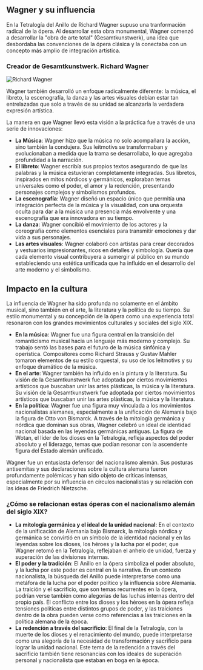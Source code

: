 ## Wagner y su influencia

En la Tetralogía del Anillo de Richard Wagner supuso una tranformación radical de la ópera. Al desarrollar esta obra monumental, Wagner comenzó a desarrollar la "obra de arte total" (Gesamtkunstwerk), una idea que desbordaba las convenciones de la ópera clásica y la conectaba con un concepto más amplio de integración artística.

### Creador de Gesamtkunstwerk. Richard Wagner
![Richard Wagner](https://upload.wikimedia.org/wikipedia/commons/thumb/4/40/Wagner_Luzern_1868.jpg/320px-Wagner_Luzern_1868.jpg)

Wagner también desarrolló un enfoque radicalmente diferente: la música, el libreto, la escenografía, la danza y las artes visuales debían estar tan entrelazadas que solo a través de su unidad se alcanzaría la verdadera expresión artística.

La manera en que Wagner llevó esta visión a la práctica fue a través de una serie de innovaciones: 

- **La Música**: Wagner hizo que la música no solo acompañara la acción, sino también la condujera. Sus leitmotivs se transformaban y evolucionaban a medida que la trama se desarrollaba, lo que agregaba profundidad a la narración.
- **El libreto**: Wagner escribía sus propios textos asegurando de que las palabras y la música estuvieran completamente integradas. Sus libretos, inspirados en mitos nórdicos y germánicos, exploraban temas universales como el poder, el amor y la redención, presentando personajes complejos y simbolismos profundos.
- **La escenografía**: Wagner diseñó un espacio único que permitía una integración perfecta de la música y la visualidad, con una orquesta oculta para dar a la música una presencia más envolvente y una escenografía que era innovadora en su tiempo.
- **La danza**: Wagner concibió el movimiento de los actores y la coreografía como elementos esenciales para transmitir emociones y dar vida a sus personajes.
- **Las artes visuales**: Wagner colaboró con artistas para crear decorados y vestuarios impresionantes, ricos en detalles y simbología. Quería que cada elemento visual contribuyera a sumergir al público en su mundo estableciendo una estética unificada que ha influido en el desarrollo del arte moderno y el simbolismo.


## Impacto en la cultura

La influencia de Wagner ha sido profunda no solamente en el ámbito musical, sino también en el arte, la literatura y la política de su tiempo. Su estilo monumental y su concepción de la ópera como una experiencia total resonaron con los grandes movimientos culturales y sociales del siglo XIX.

- **En la música**: Wagner fue una figura central en la transición del romanticismo musical hacia un lenguaje más moderno y complejo. Su trabajo sentó las bases para el futuro de la música sinfónica y operística. Compositores como Richard Strauss y Gustav Mahler tomaron elementos de su estilo orquestal, su uso de los leitmotivs y su enfoque dramático de la música.
- **En el arte**: Wagner también ha influido en la pintura y la literatura. Su visión de la Gesamtkunstwerk fue adoptada por ciertos movimientos artísticos que buscaban unir las artes plásticas, la música y la literatura. Su visión de la Gesamtkunstwerk fue adoptada por ciertos movimientos artísticos que buscaban unir las artes plásticas, la música y la literatura.
- **En la política**: Wagner fue una figura muy vinculada a los movimientos nacionalistas alemanes, especialmente a la unificación de Alemania bajo la figura de Otto von Bismarck. A través de la mitología germánica y nórdica que dominan sus obras, Wagner celebró un ideal de identidad nacional basada en las leyendas germánicas antiguas. La figura de Wotan, el líder de los dioses en la Tetralogía, refleja aspectos del poder absoluto y el liderazgo, temas que podían resonar con la ascendente figura del Estado alemán unificado.

Wagner fue un entusiasta defensor del nacionalismo alemán. Sus posturas antisemitas y sus declaraciones sobre la cultura alemana fueron profundamente polémicas y han sido objeto de críticas intensas, especialmente por su influencia en círculos nacionalistas y su relación con las ideas de Friedrich Nietzsche.

### ¿Cómo se relacionan estas óperas con el nacionalismo alemán del siglo XIX?

- **La mitología germánica y el ideal de la unidad nacional**: En el contexto de la unificación de Alemania bajo Bismarck, la mitología nórdica y germánica se convirtió en un símbolo de la identidad nacional y en las leyendas sobre los dioses, los héroes y la lucha por el poder, que Wagner retomó en la Tetralogía, reflejaban el anhelo de unidad, fuerza y superación de las divisiones internas.
- **El poder y la tradición**: El Anillo en la ópera simboliza el poder absoluto, y la lucha por este poder es central en la narrativa. En un contexto nacionalista, la búsqueda del Anillo puede interpretarse como una metáfora de la lucha por el poder político y la influencia sobre Alemania. La traición y el sacrificio, que son temas recurrentes en la ópera, podrían verse también como alegorías de las luchas internas dentro del propio país. El conflicto entre los dioses y los héroes en la ópera refleja tensiones políticas entre distintos grupos de poder, y las traiciones dentro de la obra pueden verse como referencias a las traiciones en la política alemana de la época.
- **La redención a través del sacrificio**: El final de la Tetralogía, con la muerte de los dioses y el renacimiento del mundo, puede interpretarse como una alegoría de la necesidad de transformación y sacrificio para lograr la unidad nacional. Este tema de la redención a través del sacrificio también tiene resonancias con los ideales de superación personal y nacionalista que estaban en boga en la época. 


 
